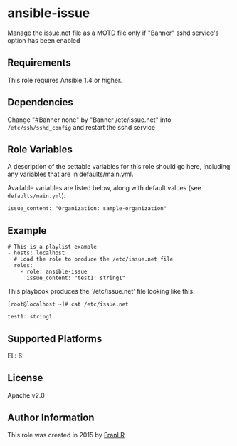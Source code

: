 # ansible-issue
Manage the issue.net file as a MOTD file only if "Banner" sshd service's option has been enabled

Requirements
------------
This role requires Ansible 1.4 or higher.

Dependencies
------------

Change "#Banner none" by "Banner /etc/issue.net" into `/etc/ssh/sshd_config` and restart the sshd service

Role Variables
--------------

A description of the settable variables for this role should go here, including any variables that are in defaults/main.yml.

Available variables are listed below, along with default values (see `defaults/main.yml`):

```
issue_content: "Organization: sample-organization"
```

Example
-------

```
# This is a playlist example
- hosts: localhost
  # Load the role to produce the /etc/issue.net file
  roles:
    - role: ansible-issue
      issue_content: "test1: string1"
```

This playbook produces the `/etc/issue.net' file looking like this:

```
[root@localhost ~]# cat /etc/issue.net

test1: string1

```

Supported Platforms
-------------------

EL: 6

License
-------

Apache v2.0

Author Information
------------------

This role was created in 2015 by [FranLR](https://github.com/franlr/)
